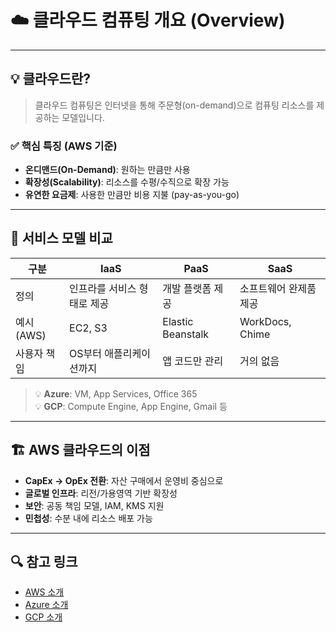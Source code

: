 # ☁️ 클라우드 컴퓨팅 개요 (Overview)

---

## 💡 클라우드란?

> 클라우드 컴퓨팅은 인터넷을 통해 주문형(on-demand)으로 컴퓨팅 리소스를 제공하는 모델입니다.

### ✅ 핵심 특징 (AWS 기준)

- **온디맨드(On-Demand)**: 원하는 만큼만 사용
- **확장성(Scalability)**: 리소스를 수평/수직으로 확장 가능
- **유연한 요금제**: 사용한 만큼만 비용 지불 (pay-as-you-go)

---

## 🧱 서비스 모델 비교

| 구분 | IaaS | PaaS | SaaS |
|------|------|------|------|
| 정의 | 인프라를 서비스 형태로 제공 | 개발 플랫폼 제공 | 소프트웨어 완제품 제공 |
| 예시 (AWS) | EC2, S3 | Elastic Beanstalk | WorkDocs, Chime |
| 사용자 책임 | OS부터 애플리케이션까지 | 앱 코드만 관리 | 거의 없음 |

> 💡 **Azure**: VM, App Services, Office 365  
> 💡 **GCP**: Compute Engine, App Engine, Gmail 등

---

## 🏗️ AWS 클라우드의 이점

- **CapEx → OpEx 전환**: 자산 구매에서 운영비 중심으로
- **글로벌 인프라**: 리전/가용영역 기반 확장성
- **보안**: 공동 책임 모델, IAM, KMS 지원
- **민첩성**: 수분 내에 리소스 배포 가능

---

## 🔍 참고 링크

- [AWS 소개](https://aws.amazon.com/ko/what-is-aws/)
- [Azure 소개](https://learn.microsoft.com/ko-kr/azure/overview/what-is-azure)
- [GCP 소개](https://cloud.google.com/what-is-cloud-computing)
